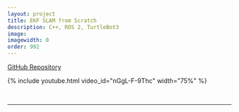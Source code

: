 ```yaml
---
layout: project
title: EKF SLAM from Scratch
description: C++, ROS 2, TurtleBot3
image:
imagewidth: 0
order: 992
---
```


[GitHub Repository](https://github.com/ngmor/turtlebot3-ekf-slam)

{% include youtube.html video_id="nGgL-F-9Thc" width="75%" %}

<br>

****